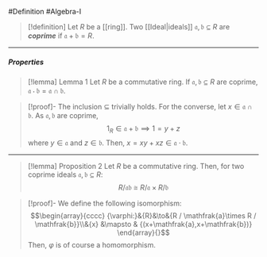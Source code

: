 #Definition #Algebra-I 

> [!definition]
> Let $R$ be a [[ring]]. Two [[Ideal|ideals]] $\mathfrak{a}, \mathfrak{b}\subseteq R$ are ***coprime*** if $\mathfrak{a}+\mathfrak{b}=R$.
---
##### Properties
> [!lemma] Lemma 1
> Let $R$ be a commutative ring. If $\mathfrak{a},\mathfrak{b}\subseteq R$ are coprime, $\mathfrak{a}\cdot \mathfrak{b}=\mathfrak{a}\cap \mathfrak{b}$.

> [!proof]-
> The inclusion $\subseteq$ trivially holds. For the converse, let $x\in \mathfrak{a\cap \mathfrak{b}}$. As $\mathfrak{a,b}$ are coprime, $$1_{R}\in \mathfrak{a+b}\implies 1=y+z$$where $y\in \mathfrak{a}$ and $z\in \mathfrak{b}$. Then, $x=xy+xz\in\mathfrak{a\cdot b}$. 
---
> [!lemma] Proposition 2
> Let $R$ be a commutative ring. Then, for two coprime ideals $\mathfrak{a,b}\subseteq R$:$$R / \mathfrak{ab}\cong R / \mathfrak{a}\times R / \mathfrak{b}$$ 

> [!proof]-
> We define the following isomorphism: $$\begin{array}{cccc} {\varphi:}&{R}&\to&{R / \mathfrak{a}\times R / \mathfrak{b}}\\&{x} &\mapsto & {(x+\mathfrak{a},x+\mathfrak{b})} \end{array}{}$$Then, $\varphi$ is of course a homomorphism. 